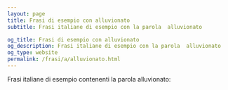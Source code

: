 ```yaml
---
layout: page
title: Frasi di esempio con alluvionato 
subtitle: Frasi italiane di esempio con la parola  alluvionato

og_title: Frasi di esempio con alluvionato 
og_description: Frasi italiane di esempio con la parola  alluvionato
og_type: website
permalink: /frasi/a/alluvionato.html
---
```


Frasi italiane di esempio contenenti la parola alluvionato:


